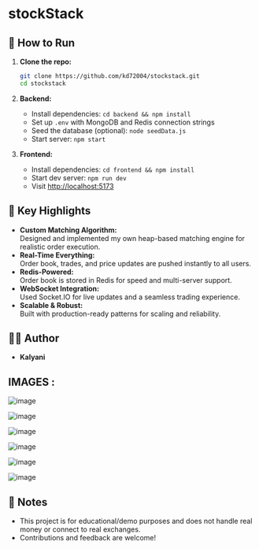 # stockStack

## 📝 How to Run

1. **Clone the repo:**
   ```bash
   git clone https://github.com/kd72004/stockstack.git
   cd stockstack
   ```

2. **Backend:**
   - Install dependencies: `cd backend && npm install`
   - Set up `.env` with MongoDB and Redis connection strings
   - Seed the database (optional): `node seedData.js`
   - Start server: `npm start`

3. **Frontend:**
   - Install dependencies: `cd frontend && npm install`
   - Start dev server: `npm run dev`
   - Visit [http://localhost:5173](http://localhost:5173)

## 🧩 Key Highlights

- **Custom Matching Algorithm:**  
  Designed and implemented my own heap-based matching engine for realistic order execution.
- **Real-Time Everything:**  
  Order book, trades, and price updates are pushed instantly to all users.
- **Redis-Powered:**  
  Order book is stored in Redis for speed and multi-server support.
- **WebSocket Integration:**  
  Used Socket.IO for live updates and a seamless trading experience.
- **Scalable & Robust:**  
  Built with production-ready patterns for scaling and reliability.

## 🙋‍♂️ Author

- **Kalyani**

## IMAGES : 
![image](https://github.com/user-attachments/assets/8b4d07e6-0a74-4997-8b71-ee64f8a1675d)

![image](https://github.com/user-attachments/assets/aee70b37-6fcd-489e-bdba-de78aa3cb051)

![image](https://github.com/user-attachments/assets/7d41cf5e-e134-49d7-8ade-4fc67456fdf3)

![image](https://github.com/user-attachments/assets/7bb65892-a994-4e27-8e0c-56da7b8b64c8)

![image](https://github.com/user-attachments/assets/06a75db8-5586-48f9-b705-9b084e15d46a)

![image](https://github.com/user-attachments/assets/f4d642ca-893a-4eb7-b3fa-ed82392d6cb3)


## 📢 Notes

- This project is for educational/demo purposes and does not handle real money or connect to real exchanges.
- Contributions and feedback are welcome!
